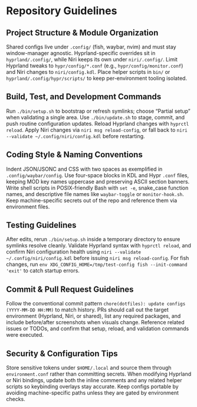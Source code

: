 # Repository Guidelines

## Project Structure & Module Organization
Shared configs live under `.config/` (fish, waybar, nvim) and must stay window-manager agnostic. Hyprland-specific overrides sit in `hyprland/.config/`, while Niri keeps its own under `niri/.config/`. Limit Hyprland tweaks to `hypr/config/*.conf` (e.g., `hypr/config/monitor.conf`) and Niri changes to `niri/config.kdl`. Place helper scripts in `bin/` or `hyprland/.config/hypr/scripts/` to keep per-environment tooling isolated.

## Build, Test, and Development Commands
Run `./bin/setup.sh` to bootstrap or refresh symlinks; choose “Partial setup” when validating a single area. Use `./bin/update.sh` to stage, commit, and push routine configuration updates. Reload Hyprland changes with `hyprctl reload`. Apply Niri changes via `niri msg reload-config`, or fall back to `niri --validate ~/.config/niri/config.kdl` before restarting.

## Coding Style & Naming Conventions
Indent JSON/JSONC and CSS with two spaces as exemplified in `.config/waybar/config`. Use four-space blocks in KDL and Hypr `.conf` files, keeping MOD key names uppercase and preserving ASCII section banners. Write shell scripts in POSIX-friendly Bash with `set -e`, snake_case function names, and descriptive file names like `waybar-toggle` or `monitor-hook.sh`. Keep machine-specific secrets out of the repo and reference them via environment files.

## Testing Guidelines
After edits, rerun `./bin/setup.sh` inside a temporary directory to ensure symlinks resolve cleanly. Validate Hyprland syntax with `hyprctl reload`, and confirm Niri configuration health using `niri --validate ~/.config/niri/config.kdl` before issuing `niri msg reload-config`. For fish changes, run `env XDG_CONFIG_HOME=/tmp/test-config fish --init-command 'exit'` to catch startup errors.

## Commit & Pull Request Guidelines
Follow the conventional commit pattern `chore(dotfiles): update configs (YYYY-MM-DD HH:MM)` to match history. PRs should call out the target environment (Hyprland, Niri, or shared), list any required packages, and include before/after screenshots when visuals change. Reference related issues or TODOs, and confirm that setup, reload, and validation commands were executed.

## Security & Configuration Tips
Store sensitive tokens under `$HOME/.local` and source them through `environment.conf` rather than committing secrets. When modifying Hyprland or Niri bindings, update both the inline comments and any related helper scripts so keybinding overlays stay accurate. Keep configs portable by avoiding machine-specific paths unless they are gated by environment checks.
